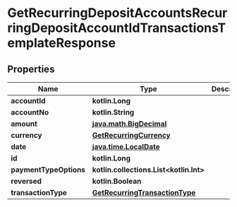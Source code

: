 
# GetRecurringDepositAccountsRecurringDepositAccountIdTransactionsTemplateResponse

## Properties
| Name | Type | Description | Notes |
| ------------ | ------------- | ------------- | ------------- |
| **accountId** | **kotlin.Long** |  |  [optional] |
| **accountNo** | **kotlin.String** |  |  [optional] |
| **amount** | [**java.math.BigDecimal**](java.math.BigDecimal.md) |  |  [optional] |
| **currency** | [**GetRecurringCurrency**](GetRecurringCurrency.md) |  |  [optional] |
| **date** | [**java.time.LocalDate**](java.time.LocalDate.md) |  |  [optional] |
| **id** | **kotlin.Long** |  |  [optional] |
| **paymentTypeOptions** | **kotlin.collections.List&lt;kotlin.Int&gt;** |  |  [optional] |
| **reversed** | **kotlin.Boolean** |  |  [optional] |
| **transactionType** | [**GetRecurringTransactionType**](GetRecurringTransactionType.md) |  |  [optional] |



